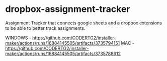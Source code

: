 # dropbox-assignment-tracker
Assignment Tracker that connects google sheets and a dropbox extensions to be able to better track assignments.

WINDOWS - https://github.com/CODERTG2/installer-maker/actions/runs/16884145505/artifacts/3735794151
MAC - https://github.com/CODERTG2/installer-maker/actions/runs/16884145505/artifacts/3735788612
